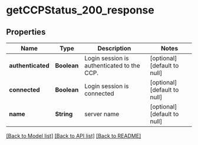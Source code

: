 # getCCPStatus_200_response
## Properties

| Name | Type | Description | Notes |
|------------ | ------------- | ------------- | -------------|
| **authenticated** | **Boolean** | Login session is authenticated to the CCP. | [optional] [default to null] |
| **connected** | **Boolean** | Login session is connected | [optional] [default to null] |
| **name** | **String** | server name | [optional] [default to null] |

[[Back to Model list]](../README.md#documentation-for-models) [[Back to API list]](../README.md#documentation-for-api-endpoints) [[Back to README]](../README.md)

